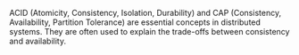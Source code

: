 ACID (Atomicity, Consistency, Isolation, Durability) and CAP (Consistency, Availability, Partition Tolerance) are essential concepts in distributed systems. They are often used to explain the trade-offs between consistency and availability.
